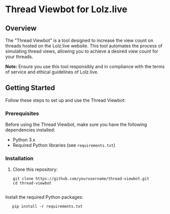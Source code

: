# Thread Viewbot for Lolz.live

## Overview

The "Thread Viewbot" is a tool designed to increase the view count on threads hosted on the Lolz.live website. This tool automates the process of simulating thread views, allowing you to achieve a desired view count for your threads.

**Note:** Ensure you use this tool responsibly and in compliance with the terms of service and ethical guidelines of Lolz.live.

## Getting Started

Follow these steps to set up and use the Thread Viewbot:

### Prerequisites

Before using the Thread Viewbot, make sure you have the following dependencies installed:

- Python 3.x
- Required Python libraries (see `requirements.txt`)

### Installation

1. Clone this repository:

   ```shell
   git clone https://github.com/yourusername/thread-viewbot.git
   cd thread-viewbot

   
Install the required Python packages:
   ```shell
      pip install -r requirements.txt
